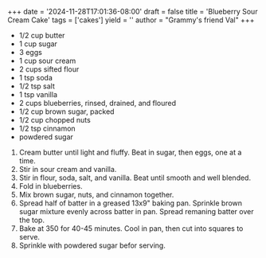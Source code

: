 +++
date = '2024-11-28T17:01:36-08:00'
draft = false
title = 'Blueberry Sour Cream Cake'
tags = ['cakes']
yield = ''
author = "Grammy's friend Val"
+++

* 1/2 cup butter
* 1 cup sugar
* 3 eggs
* 1 cup sour cream
* 2 cups sifted flour
* 1 tsp soda
* 1/2 tsp salt
* 1 tsp vanilla
* 2 cups blueberries, rinsed, drained, and floured
* 1/2 cup brown sugar, packed
* 1/2 cup chopped nuts
* 1/2 tsp cinnamon
* powdered sugar

1. Cream butter until light and fluffy. Beat in sugar, then eggs, one at a time.
2. Stir in sour cream and vanilla. 
3. Stir in flour, soda, salt, and vanilla. Beat until smooth and well blended.
4. Fold in blueberries.
6. Mix brown sugar, nuts, and cinnamon together.
5. Spread half of batter in a greased 13x9" baking pan. Sprinkle brown sugar mixture evenly across batter in pan. Spread remaning batter over the top.
7. Bake at 350 for 40-45 minutes. Cool in pan, then cut into squares to serve. 
8. Sprinkle with powdered sugar befor serving.